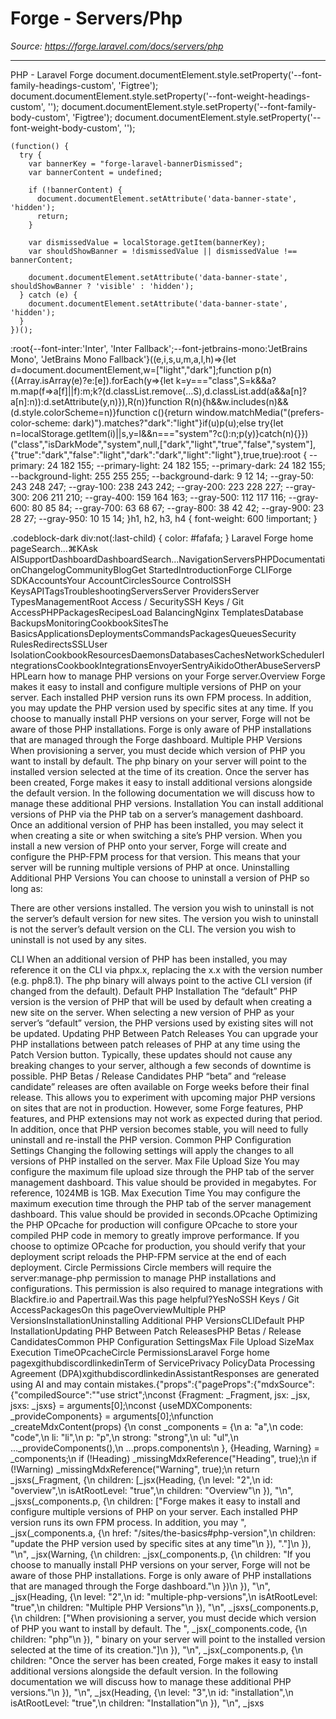 # Forge - Servers/Php

*Source: https://forge.laravel.com/docs/servers/php*

---

PHP - Laravel Forge
              document.documentElement.style.setProperty('--font-family-headings-custom', 'Figtree');
              document.documentElement.style.setProperty('--font-weight-headings-custom', '');
              document.documentElement.style.setProperty('--font-family-body-custom', 'Figtree');
              document.documentElement.style.setProperty('--font-weight-body-custom', '');
            
    (function() {
      try {
        var bannerKey = "forge-laravel-bannerDismissed";
        var bannerContent = undefined;
        
        if (!bannerContent) {
          document.documentElement.setAttribute('data-banner-state', 'hidden');
          return;
        }
        
        var dismissedValue = localStorage.getItem(bannerKey);
        var shouldShowBanner = !dismissedValue || dismissedValue !== bannerContent;
        
        document.documentElement.setAttribute('data-banner-state', shouldShowBanner ? 'visible' : 'hidden');
      } catch (e) {
        document.documentElement.setAttribute('data-banner-state', 'hidden');
      }
    })();
  :root{--font-inter:'Inter', 'Inter Fallback';--font-jetbrains-mono:'JetBrains Mono', 'JetBrains Mono Fallback'}((e,i,s,u,m,a,l,h)=>{let d=document.documentElement,w=["light","dark"];function p(n){(Array.isArray(e)?e:[e]).forEach(y=>{let k=y==="class",S=k&&a?m.map(f=>a[f]||f):m;k?(d.classList.remove(...S),d.classList.add(a&&a[n]?a[n]:n)):d.setAttribute(y,n)}),R(n)}function R(n){h&&w.includes(n)&&(d.style.colorScheme=n)}function c(){return window.matchMedia("(prefers-color-scheme: dark)").matches?"dark":"light"}if(u)p(u);else try{let n=localStorage.getItem(i)||s,y=l&&n==="system"?c():n;p(y)}catch(n){}})("class","isDarkMode","system",null,["dark","light","true","false","system"],{"true":"dark","false":"light","dark":"dark","light":"light"},true,true):root {
    --primary: 24 182 155;
    --primary-light: 24 182 155;
    --primary-dark: 24 182 155;
    --background-light: 255 255 255;
    --background-dark: 9 12 14;
    --gray-50: 243 248 247;
    --gray-100: 238 243 242;
    --gray-200: 223 228 227;
    --gray-300: 206 211 210;
    --gray-400: 159 164 163;
    --gray-500: 112 117 116;
    --gray-600: 80 85 84;
    --gray-700: 63 68 67;
    --gray-800: 38 42 42;
    --gray-900: 23 28 27;
    --gray-950: 10 15 14;
  }h1, h2, h3, h4 {
    font-weight: 600 !important;
}

.codeblock-dark div:not(:last-child) {
    color: #fafafa;
}
Laravel Forge home pageSearch...⌘KAsk AISupportDashboardDashboardSearch...NavigationServersPHPDocumentationChangelogCommunityBlogGet StartedIntroductionForge CLIForge SDKAccountsYour AccountCirclesSource ControlSSH KeysAPITagsTroubleshootingServersServer ProvidersServer TypesManagementRoot Access / SecuritySSH Keys / Git AccessPHPPackagesRecipesLoad BalancingNginx TemplatesDatabase BackupsMonitoringCookbookSitesThe BasicsApplicationsDeploymentsCommandsPackagesQueuesSecurity RulesRedirectsSSLUser IsolationCookbookResourcesDaemonsDatabasesCachesNetworkSchedulerIntegrationsCookbookIntegrationsEnvoyerSentryAikidoOtherAbuseServersPHPLearn how to manage PHP versions on your Forge server.​Overview
Forge makes it easy to install and configure multiple versions of PHP on your server. Each installed PHP version runs its own FPM process. In addition, you may update the PHP version used by specific sites at any time.
If you choose to manually install PHP versions on your server, Forge will not be aware of those PHP installations. Forge is only aware of PHP installations that are managed through the Forge dashboard.
​Multiple PHP Versions
When provisioning a server, you must decide which version of PHP you want to install by default. The php binary on your server will point to the installed version selected at the time of its creation.
Once the server has been created, Forge makes it easy to install additional versions alongside the default version. In the following documentation we will discuss how to manage these additional PHP versions.
​Installation
You can install additional versions of PHP via the PHP tab on a server’s management dashboard. Once an additional version of PHP has been installed, you may select it when creating a site or when switching a site’s PHP version.
When you install a new version of PHP onto your server, Forge will create and configure the PHP-FPM process for that version. This means that your server will be running multiple versions of PHP at once.
​Uninstalling Additional PHP Versions
You can choose to uninstall a version of PHP so long as:

There are other versions installed.
The version you wish to uninstall is not the server’s default version for new sites.
The version you wish to uninstall is not the server’s default version on the CLI.
The version you wish to uninstall is not used by any sites.

​CLI
When an additional version of PHP has been installed, you may reference it on the CLI via phpx.x, replacing the x.x with the version number (e.g. php8.1). The php binary will always point to the active CLI version (if changed from the default).
​Default PHP Installation
The “default” PHP version is the version of PHP that will be used by default when creating a new site on the server.
When selecting a new version of PHP as your server’s “default” version, the PHP versions used by existing sites will not be updated.
​Updating PHP Between Patch Releases
You can upgrade your PHP installations between patch releases of PHP at any time using the Patch Version button. Typically, these updates should not cause any breaking changes to your server, although a few seconds of downtime is possible.
​PHP Betas / Release Candidates
PHP “beta” and “release candidate” releases are often available on Forge weeks before their final release. This allows you to experiment with upcoming major PHP versions on sites that are not in production. However, some Forge features, PHP features, and PHP extensions may not work as expected during that period. In addition, once that PHP version becomes stable, you will need to fully uninstall and re-install the PHP version.
​Common PHP Configuration Settings
Changing the following settings will apply the changes to all versions of PHP installed on the server.
​Max File Upload Size
You may configure the maximum file upload size through the PHP tab of the server management dashboard. This value should be provided in megabytes. For reference, 1024MB is 1GB.
​Max Execution Time
You may configure the maximum execution time through the PHP tab of the server management dashboard. This value should be provided in seconds.
​OPcache
Optimizing the PHP OPcache for production will configure OPcache to store your compiled PHP code in memory to greatly improve performance. If you choose to optimize OPcache for production, you should verify that your deployment script reloads the PHP-FPM service at the end of each deployment.
​Circle Permissions
Circle members will require the server:manage-php permission to manage PHP installations and configurations. This permission is also required to manage integrations with Blackfire.io and Papertrail.Was this page helpful?YesNoSSH Keys / Git AccessPackagesOn this pageOverviewMultiple PHP VersionsInstallationUninstalling Additional PHP VersionsCLIDefault PHP InstallationUpdating PHP Between Patch ReleasesPHP Betas / Release CandidatesCommon PHP Configuration SettingsMax File Upload SizeMax Execution TimeOPcacheCircle PermissionsLaravel Forge home pagexgithubdiscordlinkedinTerm of ServicePrivacy PolicyData Processing Agreement (DPA)xgithubdiscordlinkedinAssistantResponses are generated using AI and may contain mistakes.{"props":{"pageProps":{"mdxSource":{"compiledSource":"\"use strict\";\nconst {Fragment: _Fragment, jsx: _jsx, jsxs: _jsxs} = arguments[0];\nconst {useMDXComponents: _provideComponents} = arguments[0];\nfunction _createMdxContent(props) {\n  const _components = {\n    a: \"a\",\n    code: \"code\",\n    li: \"li\",\n    p: \"p\",\n    strong: \"strong\",\n    ul: \"ul\",\n    ..._provideComponents(),\n    ...props.components\n  }, {Heading, Warning} = _components;\n  if (!Heading) _missingMdxReference(\"Heading\", true);\n  if (!Warning) _missingMdxReference(\"Warning\", true);\n  return _jsxs(_Fragment, {\n    children: [_jsx(Heading, {\n      level: \"2\",\n      id: \"overview\",\n      isAtRootLevel: \"true\",\n      children: \"Overview\"\n    }), \"\\n\", _jsxs(_components.p, {\n      children: [\"Forge makes it easy to install and configure multiple versions of PHP on your server. Each installed PHP version runs its own FPM process. In addition, you may \", _jsx(_components.a, {\n        href: \"/sites/the-basics#php-version\",\n        children: \"update the PHP version used by specific sites at any time\"\n      }), \".\"]\n    }), \"\\n\", _jsx(Warning, {\n      children: _jsx(_components.p, {\n        children: \"If you choose to manually install PHP versions on your server, Forge will not be aware of those PHP installations. Forge is only aware of PHP installations that are managed through the Forge dashboard.\"\n      })\n    }), \"\\n\", _jsx(Heading, {\n      level: \"2\",\n      id: \"multiple-php-versions\",\n      isAtRootLevel: \"true\",\n      children: \"Multiple PHP Versions\"\n    }), \"\\n\", _jsxs(_components.p, {\n      children: [\"When provisioning a server, you must decide which version of PHP you want to install by default. The \", _jsx(_components.code, {\n        children: \"php\"\n      }), \" binary on your server will point to the installed version selected at the time of its creation.\"]\n    }), \"\\n\", _jsx(_components.p, {\n      children: \"Once the server has been created, Forge makes it easy to install additional versions alongside the default version. In the following documentation we will discuss how to manage these additional PHP versions.\"\n    }), \"\\n\", _jsx(Heading, {\n      level: \"3\",\n      id: \"installation\",\n      isAtRootLevel: \"true\",\n      children: \"Installation\"\n    }), \"\\n\", _jsxs